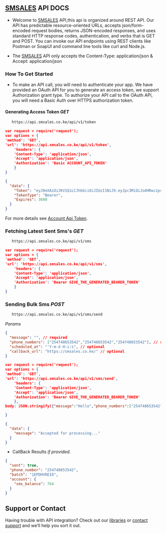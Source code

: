 ## [SMSALES](https://smsales.co.ke) API DOCS
* Welcome to [SMSALES](https://smsales.co.ke) API,this api is organized around REST API. Our API has predictable resource-oriented URLs, accepts json/form-encoded request bodies, returns JSON-encoded responses, and uses standard HTTP response codes, authentication, and verbs that is GET and POST. You can invoke our API endpoints using REST clients like Postman or SoapUI and command line tools like curl and Node.js.

* The [SMSALES](https://smsales.co.ke) API only accepts the Content-Type: application/json & Accept: application/json

### How To Get Started
* To make an API call, you will need to authenticate your app. We have provided an OAuth API for you to generate an access token, we support Authorization grant type. To authorize your API call to the OAuth API, you will need a Basic Auth over HTTPS authorization token.

#### Generating Access Token ***GET***
```markdown
   https://api.smsales.co.ke/api/v1/token 
```

```json
var request = require('request');
var options = {
'method': 'GET',
'url': 'https://api.smsales.co.ke/api/v1/token',
    'headers': {
    'Content-Type': 'application/json',
    'Accept': 'application/json',
    'Authorization': 'Basic ACCOUNT_API_TOKEN'
    }
}
```
```json
{
  "data": {
    "Token": "eyJ0eXAiOiJKV1QiLCJhbGciOiJIUzI1NiJ9.eyJpc3MiOiJodHRwczpcL1wvYXBpLnNtc2FsZXMuY28ua2VcL2FwaVwvdjFcL3Rva2VuIiwiaWF0IjoxNjIxOTY1OTk5LCJleHAiOjE2MjE5Njk1OTksIm5iZiI6MTYyMTk2NTk5OSwianRpIjoiNUlvc3NjdlRqZDU3bVdLcyIsInN1YiI6IjhiNWE5ZmEwLTM3ODYtNDRhOS05NmEwLWVlMTlmOTU2NDVjZiIsInBydiI6IjIzYmQ1Yzg5NDlmNjAwYWRiMzllNzAxYzQwMDg3MmRiN2E1OTc2ZjcifQ.mioHmrN-KJb8_rJd9FayfhBGI6G8Kg6g9nNg8c4GxjM",
    "TokenType": "Bearer",
    "Expires": 3600
  }
}
```

For more details see [Account Api Token](https://smsales.co.ke/profile).

### Fetching Latest Sent Sms's ***GET***
```markdown
   https://api.smsales.co.ke/api/v1/sms
```

```json
var request = require('request');
var options = {
'method': 'GET',
'url': 'https://api.smsales.co.ke/api/v1/sms',
    'headers': {
    'Content-Type': 'application/json',
    'Accept': 'application/json',
    'Authorization': 'Bearer GIVE_THE_GENERATED_BEARER_TOKEN'
    }
}
```
### Sending Bulk Sms ***POST***
```markdown
   https://api.smsales.co.ke/api/v1/sms/send
```
*Params*
```json
{
  "message": "", // required
  "phone_numbers": ["254748653542","254748653542","254748653542"], // required
  "scheduled_at": "'Y-m-d H:i:s", // optional
  "callback_url": "https://smsales.co.ke/" // optional
}
```

```json
var request = require('request');
var options = {
'method': 'GET',
'url': 'https://api.smsales.co.ke/api/v1/sms/send',
    'headers': {
    'Content-Type': 'application/json',
    'Accept': 'application/json',
    'Authorization': 'Bearer GIVE_THE_GENERATED_BEARER_TOKEN'
    },
body: JSON.stringify({"message":"Hello","phone_numbers":["254748653542","254748653542","254748653542"]})

}
```
```json
{
  "data": {
    "message": "Accepted for processing..."
  }
}
```
* CallBack Results *if provided*.
```json
{
  "sent": true,
  "phone_number": "254748653542",
  "batch": "1EPDHVREI6",
  "account": {
    "sms_balance": 764
  }
}
```

## Support or Contact

Having trouble with API integration? Check out our [libraries](#) or [contact support](https://wa.me/message/UW2M6CP2ACOAF1) and we’ll help you sort it out.
